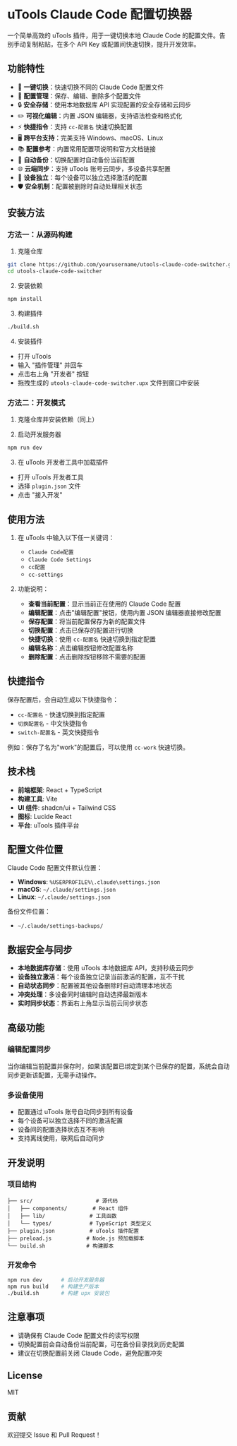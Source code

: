 # uTools Claude Code 配置切换器

一个简单高效的 uTools 插件，用于一键切换本地 Claude Code 的配置文件。告别手动复制粘贴，在多个 API Key 或配置间快速切换，提升开发效率。

## 功能特性

- 🚀 **一键切换**：快速切换不同的 Claude Code 配置文件
- 💾 **配置管理**：保存、编辑、删除多个配置文件
- 🔒 **安全存储**：使用本地数据库 API 实现配置的安全存储和云同步
- ✏️ **可视化编辑**：内置 JSON 编辑器，支持语法检查和格式化
- ⚡ **快捷指令**：支持 `cc-配置名` 快速切换配置
- 🖥️ **跨平台支持**：完美支持 Windows、macOS、Linux
- 📚 **配置参考**：内置常用配置项说明和官方文档链接
- 🔄 **自动备份**：切换配置时自动备份当前配置
- 🌐 **云端同步**：支持 uTools 账号云同步，多设备共享配置
- 🔐 **设备独立**：每个设备可以独立选择激活的配置
- 🛡️ **安全机制**：配置被删除时自动处理相关状态

## 安装方法

### 方法一：从源码构建

1. 克隆仓库
```bash
git clone https://github.com/yourusername/utools-claude-code-switcher.git
cd utools-claude-code-switcher
```

2. 安装依赖
```bash
npm install
```

3. 构建插件
```bash
./build.sh
```

4. 安装插件
- 打开 uTools
- 输入 "插件管理" 并回车
- 点击右上角 "开发者" 按钮
- 拖拽生成的 `utools-claude-code-switcher.upx` 文件到窗口中安装

### 方法二：开发模式

1. 克隆仓库并安装依赖（同上）

2. 启动开发服务器
```bash
npm run dev
```

3. 在 uTools 开发者工具中加载插件
- 打开 uTools 开发者工具
- 选择 `plugin.json` 文件
- 点击 "接入开发"

## 使用方法

1. 在 uTools 中输入以下任一关键词：
   - `Claude Code配置`
   - `Claude Code Settings`
   - `cc配置`
   - `cc-settings`

2. 功能说明：
   - **查看当前配置**：显示当前正在使用的 Claude Code 配置
   - **编辑配置**：点击"编辑配置"按钮，使用内置 JSON 编辑器直接修改配置
   - **保存配置**：将当前配置保存为新的配置文件
   - **切换配置**：点击已保存的配置进行切换
   - **快捷切换**：使用 `cc-配置名` 快速切换到指定配置
   - **编辑名称**：点击编辑按钮修改配置名称
   - **删除配置**：点击删除按钮移除不需要的配置

## 快捷指令

保存配置后，会自动生成以下快捷指令：
- `cc-配置名` - 快速切换到指定配置
- `切换配置名` - 中文快捷指令
- `switch-配置名` - 英文快捷指令

例如：保存了名为"work"的配置后，可以使用 `cc-work` 快速切换。

## 技术栈

- **前端框架**: React + TypeScript
- **构建工具**: Vite
- **UI 组件**: shadcn/ui + Tailwind CSS
- **图标**: Lucide React
- **平台**: uTools 插件平台

## 配置文件位置

Claude Code 配置文件默认位置：
- **Windows**: `%USERPROFILE%\.claude\settings.json`
- **macOS**: `~/.claude/settings.json`
- **Linux**: `~/.claude/settings.json`

备份文件位置：
- `~/.claude/settings-backups/`

## 数据安全与同步

- **本地数据库存储**：使用 uTools 本地数据库 API，支持秒级云同步
- **设备独立激活**：每个设备独立记录当前激活的配置，互不干扰
- **自动状态同步**：配置被其他设备删除时自动清理本地状态
- **冲突处理**：多设备同时编辑时自动选择最新版本
- **实时同步状态**：界面右上角显示当前云同步状态

## 高级功能

### 编辑配置同步
当你编辑当前配置并保存时，如果该配置已绑定到某个已保存的配置，系统会自动同步更新该配置，无需手动操作。

### 多设备使用
- 配置通过 uTools 账号自动同步到所有设备
- 每个设备可以独立选择不同的激活配置
- 设备间的配置选择状态互不影响
- 支持离线使用，联网后自动同步

## 开发说明

### 项目结构
```
├── src/                    # 源代码
│   ├── components/        # React 组件
│   ├── lib/              # 工具函数
│   └── types/            # TypeScript 类型定义
├── plugin.json           # uTools 插件配置
├── preload.js           # Node.js 预加载脚本
└── build.sh             # 构建脚本
```

### 开发命令
```bash
npm run dev      # 启动开发服务器
npm run build    # 构建生产版本
./build.sh       # 构建 upx 安装包
```

## 注意事项

- 请确保有 Claude Code 配置文件的读写权限
- 切换配置前会自动备份当前配置，可在备份目录找到历史配置
- 建议在切换配置前关闭 Claude Code，避免配置冲突

## License

MIT

## 贡献

欢迎提交 Issue 和 Pull Request！